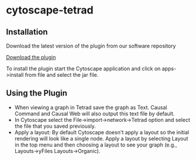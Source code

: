 # cytoscape-tetrad

## Installation
Download the latest version of the plugin from our software repository

[Download the plugin](https://cloud.ccd.pitt.edu/nexus/content/repositories/releases/edu/pitt/dbmi/ccd/cytoscape/tetrad/cytoscape-tetrad-app)

To install the plugin start the Cytoscape application and click on apps->install from file and select the jar file.

## Using the Plugin
- When viewing a graph in Tetrad save the graph as Text.  Causal Command and Causal Web will also output this text file by default.
- In Cytoscape select the File->import->network->Tetrad option and select the file that you saved previously.  
- Apply a layout: By default Cytoscape doesn't apply a layout so the initial rendering will look like a single node.  Apply a layout by selecting Layout in the top menu and then choosing a layout to see your graph (e.g., Layouts->yFiles Layouts->Organic).
